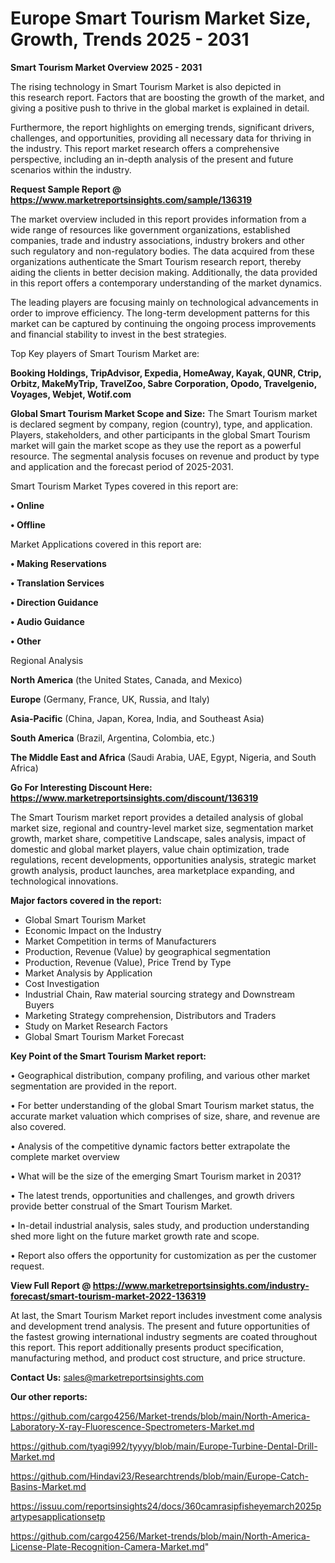  # Europe Smart Tourism Market Size, Growth, Trends 2025 - 2031

<Strong> Smart Tourism Market Overview 2025 - 2031</strong>

The rising technology in Smart Tourism Market is also depicted in this research report. Factors that are boosting the growth of the market, and giving a positive push to thrive in the global market is explained in detail.

Furthermore, the report highlights on emerging trends, significant drivers, challenges, and opportunities, providing all necessary data for thriving in the industry. This report market research offers a comprehensive perspective, including an in-depth analysis of the present and future scenarios within the industry.

<strong>Request Sample Report @ <a href=https://www.marketreportsinsights.com/sample/136319>https://www.marketreportsinsights.com/sample/136319</a></strong>

The market overview included in this report provides information from a wide range of resources like government organizations, established companies, trade and industry associations, industry brokers and other such regulatory and non-regulatory bodies. The data acquired from these organizations authenticate the Smart Tourism research report, thereby aiding the clients in better decision making. Additionally, the data provided in this report offers a contemporary understanding of the market dynamics.

The leading players are focusing mainly on technological advancements in order to improve efficiency. The long-term development patterns for this market can be captured by continuing the ongoing process improvements and financial stability to invest in the best strategies.

Top Key players of Smart Tourism Market are:

<strong>Booking Holdings, TripAdvisor, Expedia, HomeAway, Kayak, QUNR, Ctrip, Orbitz, MakeMyTrip, TravelZoo, Sabre Corporation, Opodo, Travelgenio, Voyages, Webjet, Wotif.com</strong>

<strong><b>Global Smart Tourism Market Scope and Size:</b></strong>
The Smart Tourism market is declared segment by company, region (country), type, and application. Players, stakeholders, and other participants in the global Smart Tourism market will gain the market scope as they use the report as a powerful resource. The segmental analysis focuses on revenue and product by type and application and the forecast period of 2025-2031.

Smart Tourism Market Types covered in this report are:

<strong>• Online

• Offline</strong>

Market Applications covered in this report are:

<strong>• Making Reservations

• Translation Services

• Direction Guidance

• Audio Guidance

• Other</strong> 

Regional Analysis

<strong>North America</strong> (the United States, Canada, and Mexico)

<strong>Europe</strong> (Germany, France, UK, Russia, and Italy)

<strong>Asia-Pacific</strong> (China, Japan, Korea, India, and Southeast Asia)

<strong>South America</strong> (Brazil, Argentina, Colombia, etc.)

<strong>The Middle East and Africa</strong> (Saudi Arabia, UAE, Egypt, Nigeria, and South Africa)

<strong>Go For Interesting Discount Here: <a href=https://www.marketreportsinsights.com/discount/136319>https://www.marketreportsinsights.com/discount/136319</a></strong>

The Smart Tourism market report provides a detailed analysis of global market size, regional and country-level market size, segmentation market growth, market share, competitive Landscape, sales analysis, impact of domestic and global market players, value chain optimization, trade regulations, recent developments, opportunities analysis, strategic market growth analysis, product launches, area marketplace expanding, and technological innovations.

<strong><b>Major factors covered in the report:</b></strong>
<ul>
  <li>Global Smart Tourism Market </li>
  <li>Economic Impact on the Industry</li>
  <li>Market Competition in terms of Manufacturers</li>
  <li>Production, Revenue (Value) by geographical segmentation</li>
  <li>Production, Revenue (Value), Price Trend by Type</li>
  <li>Market Analysis by Application</li>
  <li>Cost Investigation</li>
  <li>Industrial Chain, Raw material sourcing strategy and Downstream Buyers</li>
  <li>Marketing Strategy comprehension, Distributors and Traders</li>
  <li>Study on Market Research Factors</li>
  <li>Global Smart Tourism Market Forecast</li>
</ul>

<strong><b>Key Point of the Smart Tourism Market report:</b></strong>

• Geographical distribution, company profiling, and various other market segmentation are provided in the report.

• For better understanding of the global Smart Tourism market status, the accurate market valuation which comprises of size, share, and revenue are also covered.

• Analysis of the competitive dynamic factors better extrapolate the complete market overview

• What will be the size of the emerging Smart Tourism market in 2031?

• The latest trends, opportunities and challenges, and growth drivers provide better construal of the Smart Tourism Market.

• In-detail industrial analysis, sales study, and production understanding shed more light on the future market growth rate and scope.

• Report also offers the opportunity for customization as per the customer request.

<strong><b>View Full Report @ <a href=https://www.marketreportsinsights.com/industry-forecast/smart-tourism-market-2022-136319>https://www.marketreportsinsights.com/industry-forecast/smart-tourism-market-2022-136319</a></b></strong>


At last, the Smart Tourism Market report includes investment come analysis and development trend analysis. The present and future opportunities of the fastest growing international industry segments are coated throughout this report. This report additionally presents product specification, manufacturing method, and product cost structure, and price structure.

<strong>Contact Us:</strong>
sales@marketreportsinsights.com

<strong>Our other reports:</strong>

<a href=https://github.com/cargo4256/Market-trends/blob/main/North-America-Laboratory-X-ray-Fluorescence-Spectrometers-Market.md>https://github.com/cargo4256/Market-trends/blob/main/North-America-Laboratory-X-ray-Fluorescence-Spectrometers-Market.md</a>

<a href=https://github.com/tyagi992/tyyyy/blob/main/Europe-Turbine-Dental-Drill-Market.md>https://github.com/tyagi992/tyyyy/blob/main/Europe-Turbine-Dental-Drill-Market.md</a>

<a href=https://github.com/Hindavi23/Researchtrends/blob/main/Europe-Catch-Basins-Market.md>https://github.com/Hindavi23/Researchtrends/blob/main/Europe-Catch-Basins-Market.md</a>

<a href=https://issuu.com/reportsinsights24/docs/360camrasipfisheyemarch2025partypesapplicationsetp>https://issuu.com/reportsinsights24/docs/360camrasipfisheyemarch2025partypesapplicationsetp</a>

<a href=https://github.com/cargo4256/Market-trends/blob/main/North-America-License-Plate-Recognition-Camera-Market.md>https://github.com/cargo4256/Market-trends/blob/main/North-America-License-Plate-Recognition-Camera-Market.md</a>"
